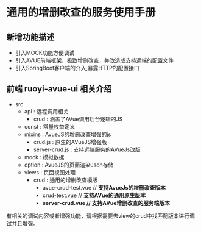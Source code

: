 # 通用的增删改查的服务使用手册

## 新增功能描述
- 引入MOCK功能方便调试
- 引入AVUE前端框架，极致增删改查，并改造成支持远端的配置文件
- 引入SpringBoot客户端的介入,暴露HTTP的配置接口

## 前端 ruoyi-avue-ui 相关介绍

- src
  - api : 远程调用相关
    - crud : 涵盖了AVue调用后台逻辑的JS
  - const : 常量枚举定义  
  - mixins : AvueJS的增删改查增强的js
    - crud.js : 原生的AVueJS增强版
    - server-crud.js : 支持远端服务的AVueJs改版
  - mock : 模拟数据
  - option : AvueJS的页面渲染Json存储
  - views : 页面视图处理
    - crud : 通用的增删改查模版
      - avue-crud-test.vue  // **支持AvueJs的增删改查版本**
      - crud-test.vue  // **支持AVue的通用原生版本**
      - **server-crud.vue // 支持AVue增删改查的服务端版本**



有相关的调试内容或者增强功能，请根据需要去view的crud中找匹配版本进行调试并且增强。

